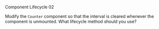 Component Lifecycle 02

Modify the `Counter` component so that the interval is cleared whenever the component is unmounted. What lifecycle method should you use?
